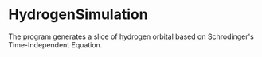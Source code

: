 # HydrogenSimulation

The program generates a slice of hydrogen orbital based on Schrodinger's Time-Independent Equation.

